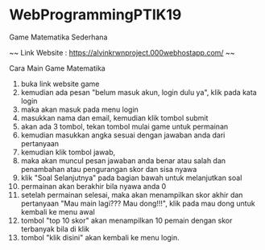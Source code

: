 # WebProgrammingPTIK19

Game Matematika Sederhana

~~ Link Website : https://alvinkrwnproject.000webhostapp.com/ ~~

Cara Main Game Matematika

1. buka link website game
2. kemudian ada pesan "belum masuk akun, login dulu ya", klik pada kata login
3. maka akan masuk pada menu login
4. masukkan nama dan email, kemudian klik tombol submit
5. akan ada 3 tombol, tekan tombol mulai game untuk permainan
6. kemudian masukkan angka sesuai dengan jawaban anda dari pertanyaan
7. kemudian klik tombol jawab,
8. maka akan muncul pesan jawaban anda benar atau salah dan penambahan atau pengurangan skor dan sisa nyawa
9. klik "Soal Selanjutnya" pada bagian bawah untuk melanjutkan soal
10. permainan akan berakhir bila nyawa anda 0
11. setelah permainan selesai, maka akan menampilkan skor akhir dan pertanyaan "Mau main lagi??? Mau dong!!!", klik pada mau dong untuk kembali ke menu awal
12. tombol "top 10 skor" akan menampilkan 10 pemain dengan skor terbanyak bila di klik
13. tombol "klik disini" akan kembali ke menu login.
